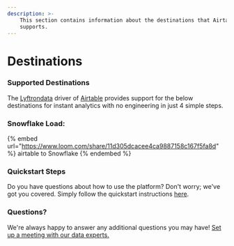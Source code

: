 ```yaml
---
description: >-
    This section contains information about the destinations that Airtable
    supports.
---
```


# Destinations

### Supported Destinations

The [Lyftrondata](https://www.lyftrondata.com/) driver of [Airtable](https://www.lyftrondata.com/integration/airtable/) provides support for the below destinations for instant analytics with no engineering in just 4 simple steps.

### Snowflake Load:

{% embed url="https://www.loom.com/share/11d305dcacee4ca9887158c167f5fa8d" %}
airtable to Snowflake
{% endembed %}

### Quickstart Steps

Do you have questions about how to use the platform? Don't worry; we've got you covered. Simply follow the quickstart instructions [here](../../../quickstart-steps.md).

### Questions? <a href="#questions" id="questions"></a>

We're always happy to answer any additional questions you may have! [Set up a meeting with our data experts.](https://www.lyftrondata.com/book-a-meeting/)

